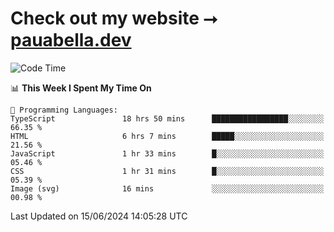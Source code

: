 # Check out my website ⭢ [pauabella.dev](https://pauabella.dev)

<!--START_SECTION:waka-->
![Code Time](http://img.shields.io/badge/Code%20Time-3%2C468%20hrs%209%20mins-blue)

📊 **This Week I Spent My Time On** 

```text
💬 Programming Languages: 
TypeScript               18 hrs 50 mins      █████████████████░░░░░░░░   66.35 % 
HTML                     6 hrs 7 mins        █████░░░░░░░░░░░░░░░░░░░░   21.56 % 
JavaScript               1 hr 33 mins        █░░░░░░░░░░░░░░░░░░░░░░░░   05.46 % 
CSS                      1 hr 31 mins        █░░░░░░░░░░░░░░░░░░░░░░░░   05.39 % 
Image (svg)              16 mins             ░░░░░░░░░░░░░░░░░░░░░░░░░   00.98 % 
```


 Last Updated on 15/06/2024 14:05:28 UTC
<!--END_SECTION:waka-->
